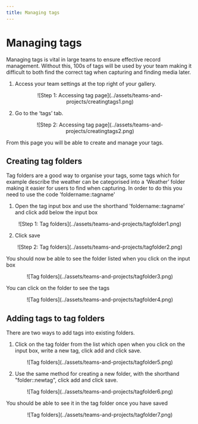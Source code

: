 ```yaml
---
title: Managing tags
---
```


# Managing tags

Managing tags is vital in large teams to ensure effective record management. Without this, 100s of tags will be used by your team making it difficult to both find the correct tag when capturing and finding media later. 

1)	Access your team settings at the top right of your gallery.

<center>
![Step 1: Accessing tag page](../assets/teams-and-projects/creatingtags1.png)
</center>

2)	Go to the ‘tags’ tab.

<center>
![Step 2: Accessing tag page](../assets/teams-and-projects/creatingtags2.png)
</center>

From this page you will be able to create and manage your tags.

## Creating tag folders

Tag folders are a good way to organise your tags, some tags which for example describe the weather can be categorised into a ‘Weather’ folder making it easier for users to find when capturing. In order to do this you need to use the code 'foldername::tagname'

1)  Open the tag input box and use the shorthand 'foldername::tagname' and click add below the input box

<center>
![Step 1: Tag folders](../assets/teams-and-projects/tagfolder1.png)
</center>

2)  Click save

<center>
![Step 2: Tag folders](../assets/teams-and-projects/tagfolder2.png)
</center>

You should now be able to see the folder listed when you click on the input box

<center>
![Tag folders](../assets/teams-and-projects/tagfolder3.png)
</center>

You can click on the folder to see the tags 

<center>
![Tag folders](../assets/teams-and-projects/tagfolder4.png)
</center>

## Adding tags to tag folders

There are two ways to add tags into existing folders.

1) Click on the tag folder from the list which open when you click on the input box, write a new tag, click add and click save.

<center>
![Tag folders](../assets/teams-and-projects/tagfolder5.png)
</center>

2) Use the same method for creating a new folder, with the shorthand "folder::newtag", click add  and click save.

<center>
![Tag folders](../assets/teams-and-projects/tagfolder6.png)
</center>

You should be able to see it in the tag folder once you have saved 

<center>
![Tag folders](../assets/teams-and-projects/tagfolder7.png)
</center>




